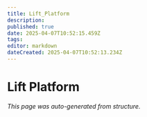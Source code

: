 ```yaml
---
title: Lift_Platform
description: 
published: true
date: 2025-04-07T10:52:15.459Z
tags: 
editor: markdown
dateCreated: 2025-04-07T10:52:13.234Z
---
```


# Lift Platform

*This page was auto-generated from structure.*